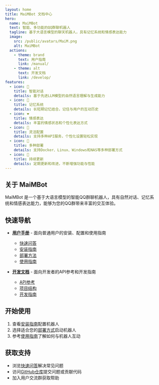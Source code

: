 ```yaml
---
layout: home
title: MaiMBot 文档中心
hero:
  name: MaiMBot
  text: 智能、多功能的QQ群聊机器人
  tagline: 基于大语言模型的聊天机器人，具有记忆系统和情感表达能力
  image:
    src: /public/avatars/MaiM.png
    alt: MaiMBot
  actions:
    - theme: brand
      text: 用户指南
      link: /manual/
    - theme: alt
      text: 开发文档
      link: /develop/
features:
  - icon: 🧠
    title: 智能对话
    details: 基于先进LLM模型的自然语言理解与生成能力
  - icon: 💾
    title: 记忆系统
    details: 长短期记忆结合，记住与用户的互动历史
  - icon: ❤️
    title: 情感表达
    details: 丰富的情感状态和个性化表达方式
  - icon: 🔧
    title: 灵活配置
    details: 支持多种API服务，个性化设置轻松实现
  - icon: 🚢
    title: 多种部署
    details: 支持Docker、Linux、Windows和NAS等多种部署方式
  - icon: 🔄
    title: 持续更新
    details: 定期更新和改进，不断增强功能与性能
---
```


## 关于 MaiMBot

MaiMBot 是一个基于大语言模型的智能QQ群聊机器人，具有自然对话、记忆系统和情感表达能力，能够为您的QQ群带来丰富的交互体验。

## 快速导航

- **[用户手册](/manual/)** - 面向普通用户的安装、配置和使用指南
  - [快速问答](/manual/usage/fast_q_a)
  - [安装指南](/manual/installation/)
  - [部署方法](/manual/deployment/)
  - [使用指南](/manual/usage/)
  
- **[开发文档](/develop/)** - 面向开发者的API参考和开发指南
  - [API参考](/develop/api/)
  - [项目结构](/develop/structure/)
  - [开发指南](/develop/guide/ai-instruction)

## 开始使用

1. 查看[安装指南](/manual/installation/installation_standard)配置机器人
2. 选择适合您的[部署方式](/manual/deployment/)启动机器人
3. 参考[使用指南](/manual/usage/)了解如何与机器人互动

## 获取支持

- 浏览[快速问答](/manual/usage/fast_q_a)解决常见问题
- 访问[GitHub仓库](https://github.com/SengokuCola/MaiMBot)提交问题或贡献代码
- 加入用户交流群获取帮助